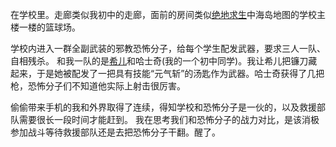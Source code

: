 在学校里。走廊类似我初中的走廊，面前的房间类似[绝地求生](https://na.battlegrounds.pubg.com/)中海岛地图的学校主楼一楼的篮球场。

学校内进入一群全副武装的邪教恐怖分子，给每个学生配发武器，要求三人一队、自相残杀。
和我一队的是[希儿](https://zh.moegirl.org.cn/index.php?title=%E5%B8%8C%E5%84%BF%C2%B7%E8%8A%99%E4%B9%90%E8%89%BE)和哈士奇(我的一个初中同学)。我让希儿把镰刀藏起来，于是她被配发了一把具有技能“元气斩”的汤匙作为武器。哈士奇获得了几把枪，恐怖分子们不知道他实际上射击很厉害。

偷偷带来手机的我和外界取得了连续，得知学校和恐怖分子是一伙的，以及救援部队需要很长一段时间才能赶到。
我在思考我们和恐怖分子的战力对比，是该消极参加战斗等待救援部队还是去把恐怖分子干翻。醒了。
